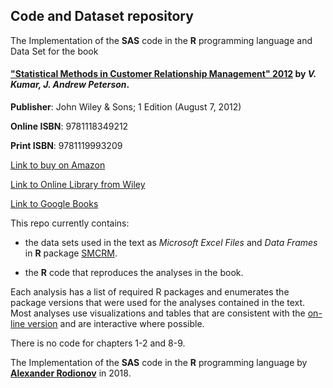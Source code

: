 ## Code and Dataset repository

The Implementation of the **SAS** code in the **R** programming language and Data Set for the book

#### ["Statistical Methods in Customer Relationship Management" 2012](http://www.drvkumar.com/statistical-methods-in-customer-relationship-management "V. Kumar, J. Andrew Peterson 'Statistical Methods in Customer Relationship Management', 1st Edition, Published: 2012") by *V. Kumar, J. Andrew Peterson*.

**Publisher**: John Wiley & Sons; 1 Edition (August 7, 2012)

**Online ISBN**: 9781118349212

**Print ISBN**: 9781119993209

[Link to buy on Amazon](https://www.amazon.com/Statistical-Methods-Customer-Relationship-Management-ebook/dp/B008QLK5L4)

[Link to Online Library from Wiley](https://onlinelibrary.wiley.com/doi/book/10.1002/9781118349212)

[Link to Google Books](https://books.google.com/books?id=taF8LS3R9DUC)

This repo currently contains:

* the data sets used in the text as *Microsoft Excel Files* and *Data Frames* in **R** package [SMCRM](http://cran.rstudio.com/web/packages/SMCRM "created by Tobias Verbeke").

* the **R** code that reproduces the analyses in the book. 

Each analysis has a list of required R packages and enumerates the package versions that were used for the analyses contained in the text. Most analyses use visualizations and tables that are consistent with the [on-line version](https://rpubs.com/A_Rodionoff/SMCRM "Russian Version") and are interactive where possible.

There is no code for chapters 1-2 and 8-9.

The Implementation of the **SAS** code in the **R** programming language by **[Alexander Rodionov](https://www.linkedin.com/in/alexandr-rodionov-b8239769)** in 2018.
